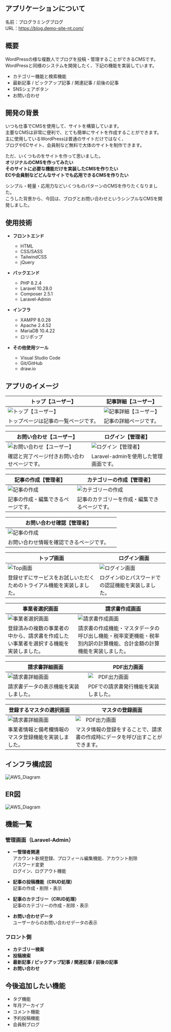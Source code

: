 ## アプリケーションについて

名前：プログラミングブログ<br>
URL：https://blog.demo-site-nt.com/

## 概要

WordPressの様な複数人でブログを投稿・管理することができるCMSです。<br>
WordPressと同様のシステムを開発したく、下記の機能を実装しています。
* カテゴリー機能と検索機能
* 最新記事 / ピックアップ記事 / 関連記事 / 前後の記事
* SNSシェアボタン
* お問い合わせ

## 開発の背景

いつも仕事でCMSを使用して、サイトを構築しています。<br>
主要なCMSは非常に便利で、とても簡単にサイトを作成することができます。<br>
主に使用しているWordPressは普通のサイトだけではなく、<br>
ブログやECサイト、会員制など無料で大体のサイトを制作できます。

ただ、いくつものをサイトを作って思いました。<br>
**オリジナルのCMSを作ってみたい**<br>
**そのサイトに必要な機能だけを実装したCMSを作りたい**<br>
**ECや会員制などどんなサイトでも応用できるCMSを作りたい**

シンプル・軽量・応用力などいくつものパターンのCMSを作りたくなりました。<br>
こうした背景から、今回は、ブログとお問い合わせというシンプルなCMSを開発しました。

## 使用技術

* __フロントエンド__
  * HTML
  * CSS/SASS
  * TailwindCSS
  * jQuery

* __バックエンド__
  * PHP 8.2.4
  * Laravel 10.28.0
  * Composer 2.5.1
  * Laravel-Admin

* __インフラ__
  * XAMPP 8.0.28
  * Apache 2.4.52
  * MariaDB 10.4.22
  * ロリポップ

* __その他使用ツール__
  * Visual Studio Code
  * Git/GitHub
  * draw.io

## アプリのイメージ

| トップ【ユーザー】 | 記事詳細【ユーザー】 |
| ---- | ---- |
| ![トップ【ユーザー】](/docs/img/info01.png) | ![記事詳細【ユーザー】](/docs/img/info02.png) |
| トップページは記事の一覧ページです。 | 記事の詳細ページです。 |

| お問い合わせ【ユーザー】 | ログイン【管理者】 |
| ---- | ---- |
| ![お問い合わせ【ユーザー】](/docs/img/info03.png) | ![ログイン【管理者】](/docs/img/info04.png) |
| 確認と完了ページ付きお問い合わせページです。 | Laravel-adminを使用した管理画面です。 |

| 記事の作成【管理者】 | カテゴリーの作成【管理者】 |
| ---- | ---- |
| ![記事の作成](/docs/img/info05.png) | ![カテゴリーの作成](/docs/img/info06.png) |
| 記事の作成・編集できるページです。 | 記事のカテゴリーを作成・編集できるページです。 |

| お問い合わせ確認【管理者】 |  |
| ---- | ---- |
| ![記事の作成](/docs/img/info07.png) |  |
| お問い合わせ情報を確認できるページです。 |  |

| トップ画面 |　ログイン画面 |
| ---- | ---- |
| ![Top画面](/docs/img/app-view/welcome_1.1.png) | ![ログイン画面](/docs/img/app-view/login_1.1.png) |
| 登録せずにサービスをお試しいただくためのトライアル機能を実装しました。 | ログインIDとパスワードでの認証機能を実装しました。 |

| 事業者選択画面 |　請求書作成画面 |
| ---- | ---- |
| ![事業者選択画面](/docs/img/app-view/select-business_1.1.png) | ![請求書作成画面](/docs/img/app-view/create-invoice_1.1.png) |
| 登録済みの複数の事業者の中から、請求書を作成したい事業者を選択する機能を実装しました。 | 請求書の作成機能・マスタデータの呼び出し機能・税率変更機能・税率別内訳の計算機能、合計金額の計算機能を実装しました。 |

| 請求書詳細画面 |　PDF出力画面 |
| ---- | ---- |
| ![請求書詳細画面](/docs/img/app-view/invoice-detail_1.1.png) | ![　PDF出力画面](/docs/img/app-view/print-invoice_1.1.png) |
| 請求書データの表示機能を実装しました。 | PDFでの請求書発行機能を実装しました。 |

| 登録するマスタの選択画面 |　マスタの登録画面 |
| ---- | ---- |
| ![請求書詳細画面](/docs/img/app-view/select-master_1.1.png) | ![　PDF出力画面](/docs/img/app-view/master-register-form_1.1.png) |
| 事業者情報と備考欄情報のマスタ登録機能を実装しました。 | マスタ情報の登録をすることで、請求書の作成時にデータを呼び出すことができます。 |


## インフラ構成図

![AWS_Diagram](https://user-images.githubusercontent.com/58071320/98756993-eed4d600-240e-11eb-8a3a-141290e77fc9.png)

## ER図

![AWS_Diagram](https://user-images.githubusercontent.com/58071320/98756993-eed4d600-240e-11eb-8a3a-141290e77fc9.png)

## 機能一覧

### 管理画面（Laravel-Admin）
* __一管理者関連__<br>
  アカウント新規登録、プロフィール編集機能、アカウント削除<br>
  パスワード変更<br>
  ログイン、ログアウト機能

* __記事の投稿機能（CRUD処理）__<br>
  記事の作成・削除・表示

* __記事のカテゴリー（CRUD処理）__<br>
  記事のカテゴリーの作成・削除・表示

* __お問い合わせデータ__<br>
  ユーザーからのお問い合わせデータの表示

### フロント側
* __カテゴリー検索__
* __投稿検索__
* __最新記事 / ピックアップ記事 / 関連記事 / 前後の記事__
* __お問い合わせ__

## 今後追加したい機能
* タグ機能
* 年月アーカイブ
* コメント機能
* 予約投稿機能
* 会員制ブログ
